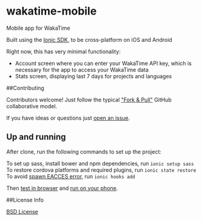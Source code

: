 # wakatime-mobile
Mobile app for WakaTime

Built using the [Ionic SDK](http://ionicframework.com/), to be cross-platform on iOS and Android

Right now, this has very minimal functionality:

* Account screen where you can enter your WakaTime API key, which is necessary for the app to access your WakaTime data
* Stats screen, displaying last 7 days for projects and languages

##Contributing

Contributors welcome!  Just follow the typical ["Fork & Pull"](https://help.github.com/articles/using-pull-requests/) GitHub collaborative model.

If you have ideas or questions just [open an issue](https://github.com/DavidFrahm/wakatime-mobile/issues/new).

## Up and running

After clone, run the following commands to set up the project:

To set up sass, install bower and npm dependencies, run ```ionic setup sass```
To restore cordova platforms and required plugins, run ```ionic state restore```
To avoid [spawn EACCES error](http://forum.ionicframework.com/t/how-to-fix-this-error-spawn-eacces/20490/4), run ```ionic hooks add```

Then [test in browser](http://ionicframework.com/docs/cli/test.html) and [run on your phone](http://ionicframework.com/docs/cli/run.html).

##License Info

[BSD License](LICENSE)
